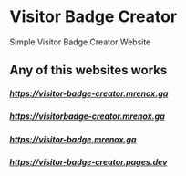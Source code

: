 # Visitor Badge Creator
Simple Visitor Badge Creator Website

## Any of this websites works
##### https://visitor-badge-creator.mrenox.ga
##### https://visitorbadge-creator.mrenox.ga
##### https://visitor-badge.mrenox.ga
##### https://visitor-badge-creator.pages.dev
